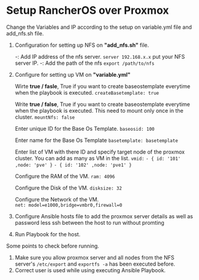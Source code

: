 # Setup RancherOS over Proxmox

Change the Variables and IP according to the setup on variable.yml file and add_nfs.sh file.

1. Configuration for setting up NFS on **"add_nfs.sh"** file.
    
    -: Add IP address of the nfs server. 
    `server 192.168.x.x` put your NFS server IP.
    -: Add the path of the nfs 
    `export /path/to/nfs`

2. Configure for setting up VM on **"variable.yml"**

    Wirte **true / fasle**, True if you want to create baseostemplate everytime when the playbook is executed.
    `createBasetemplate: true`

    Write **true / false**, True if you want to create baseostemplate everytime when the playbook is executed. This need to mount only once in the cluster.
    `mountNfs: false`
    
    Enter unique ID for the Base Os Template.
    `baseosid: 100`

    Enter name for the Base Os Template
    `basetemplate: basetemplate`
    
    Enter list of VM with there ID and specify target node of the proxmox cluster. You can add as many as VM in the list.
    `vmid:`
      `- { id: '101' ,node: 'pve' }`
      `- { id: '102' ,node: 'pve1' }`
    
    Configure the RAM of the VM.
    `ram: 4096`
    
    Configure the Disk of the VM.
    `disksize: 32`
    
    Configure the Network of the VM.    
    `net: model=e1000,bridge=vmbr0,firewall=0`

3. Configure Ansible hosts file to add the proxmox server details as well as password less ssh between the host to run without promting

4. Run Playbook for the host.

Some points to check before running.
1. Make sure you allow proxmox server and all nodes from the NFS server's `/etc/export` and `exportfs -a` has been executed before.
2. Correct user is used while using executing Ansible Playbook.